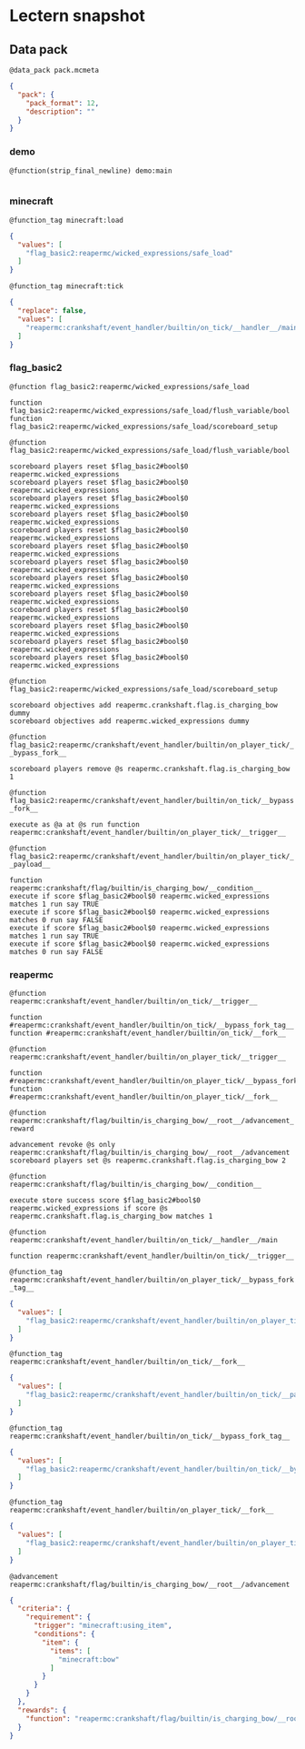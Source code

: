 # Lectern snapshot

## Data pack

`@data_pack pack.mcmeta`

```json
{
  "pack": {
    "pack_format": 12,
    "description": ""
  }
}
```

### demo

`@function(strip_final_newline) demo:main`

```mcfunction

```

### minecraft

`@function_tag minecraft:load`

```json
{
  "values": [
    "flag_basic2:reapermc/wicked_expressions/safe_load"
  ]
}
```

`@function_tag minecraft:tick`

```json
{
  "replace": false,
  "values": [
    "reapermc:crankshaft/event_handler/builtin/on_tick/__handler__/main"
  ]
}
```

### flag_basic2

`@function flag_basic2:reapermc/wicked_expressions/safe_load`

```mcfunction
function flag_basic2:reapermc/wicked_expressions/safe_load/flush_variable/bool
function flag_basic2:reapermc/wicked_expressions/safe_load/scoreboard_setup
```

`@function flag_basic2:reapermc/wicked_expressions/safe_load/flush_variable/bool`

```mcfunction
scoreboard players reset $flag_basic2#bool$0 reapermc.wicked_expressions
scoreboard players reset $flag_basic2#bool$0 reapermc.wicked_expressions
scoreboard players reset $flag_basic2#bool$0 reapermc.wicked_expressions
scoreboard players reset $flag_basic2#bool$0 reapermc.wicked_expressions
scoreboard players reset $flag_basic2#bool$0 reapermc.wicked_expressions
scoreboard players reset $flag_basic2#bool$0 reapermc.wicked_expressions
scoreboard players reset $flag_basic2#bool$0 reapermc.wicked_expressions
scoreboard players reset $flag_basic2#bool$0 reapermc.wicked_expressions
scoreboard players reset $flag_basic2#bool$0 reapermc.wicked_expressions
scoreboard players reset $flag_basic2#bool$0 reapermc.wicked_expressions
scoreboard players reset $flag_basic2#bool$0 reapermc.wicked_expressions
scoreboard players reset $flag_basic2#bool$0 reapermc.wicked_expressions
scoreboard players reset $flag_basic2#bool$0 reapermc.wicked_expressions
```

`@function flag_basic2:reapermc/wicked_expressions/safe_load/scoreboard_setup`

```mcfunction
scoreboard objectives add reapermc.crankshaft.flag.is_charging_bow dummy
scoreboard objectives add reapermc.wicked_expressions dummy
```

`@function flag_basic2:reapermc/crankshaft/event_handler/builtin/on_player_tick/__bypass_fork__`

```mcfunction
scoreboard players remove @s reapermc.crankshaft.flag.is_charging_bow 1
```

`@function flag_basic2:reapermc/crankshaft/event_handler/builtin/on_tick/__bypass_fork__`

```mcfunction
execute as @a at @s run function reapermc:crankshaft/event_handler/builtin/on_player_tick/__trigger__
```

`@function flag_basic2:reapermc/crankshaft/event_handler/builtin/on_player_tick/__payload__`

```mcfunction
function reapermc:crankshaft/flag/builtin/is_charging_bow/__condition__
execute if score $flag_basic2#bool$0 reapermc.wicked_expressions matches 1 run say TRUE
execute if score $flag_basic2#bool$0 reapermc.wicked_expressions matches 0 run say FALSE
execute if score $flag_basic2#bool$0 reapermc.wicked_expressions matches 1 run say TRUE
execute if score $flag_basic2#bool$0 reapermc.wicked_expressions matches 0 run say FALSE
```

### reapermc

`@function reapermc:crankshaft/event_handler/builtin/on_tick/__trigger__`

```mcfunction
function #reapermc:crankshaft/event_handler/builtin/on_tick/__bypass_fork_tag__
function #reapermc:crankshaft/event_handler/builtin/on_tick/__fork__
```

`@function reapermc:crankshaft/event_handler/builtin/on_player_tick/__trigger__`

```mcfunction
function #reapermc:crankshaft/event_handler/builtin/on_player_tick/__bypass_fork_tag__
function #reapermc:crankshaft/event_handler/builtin/on_player_tick/__fork__
```

`@function reapermc:crankshaft/flag/builtin/is_charging_bow/__root__/advancement_reward`

```mcfunction
advancement revoke @s only reapermc:crankshaft/flag/builtin/is_charging_bow/__root__/advancement
scoreboard players set @s reapermc.crankshaft.flag.is_charging_bow 2
```

`@function reapermc:crankshaft/flag/builtin/is_charging_bow/__condition__`

```mcfunction
execute store success score $flag_basic2#bool$0 reapermc.wicked_expressions if score @s reapermc.crankshaft.flag.is_charging_bow matches 1
```

`@function reapermc:crankshaft/event_handler/builtin/on_tick/__handler__/main`

```mcfunction
function reapermc:crankshaft/event_handler/builtin/on_tick/__trigger__
```

`@function_tag reapermc:crankshaft/event_handler/builtin/on_player_tick/__bypass_fork_tag__`

```json
{
  "values": [
    "flag_basic2:reapermc/crankshaft/event_handler/builtin/on_player_tick/__bypass_fork__"
  ]
}
```

`@function_tag reapermc:crankshaft/event_handler/builtin/on_tick/__fork__`

```json
{
  "values": [
    "flag_basic2:reapermc/crankshaft/event_handler/builtin/on_tick/__payload__"
  ]
}
```

`@function_tag reapermc:crankshaft/event_handler/builtin/on_tick/__bypass_fork_tag__`

```json
{
  "values": [
    "flag_basic2:reapermc/crankshaft/event_handler/builtin/on_tick/__bypass_fork__"
  ]
}
```

`@function_tag reapermc:crankshaft/event_handler/builtin/on_player_tick/__fork__`

```json
{
  "values": [
    "flag_basic2:reapermc/crankshaft/event_handler/builtin/on_player_tick/__payload__"
  ]
}
```

`@advancement reapermc:crankshaft/flag/builtin/is_charging_bow/__root__/advancement`

```json
{
  "criteria": {
    "requirement": {
      "trigger": "minecraft:using_item",
      "conditions": {
        "item": {
          "items": [
            "minecraft:bow"
          ]
        }
      }
    }
  },
  "rewards": {
    "function": "reapermc:crankshaft/flag/builtin/is_charging_bow/__root__/advancement_reward"
  }
}
```
